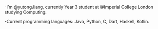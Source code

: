 -I’m @yutongJiang, currently Year 3 student at @Imperial College London studying Computing.

-Current programming languages: Java, Python, C, Dart, Haskell, Kotlin.


<!---
yutongJiang/yutongJiang is a ✨ special ✨ repository because its `README.md` (this file) appears on your GitHub profile.
You can click the Preview link to take a look at your changes.
--->
